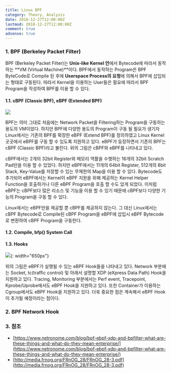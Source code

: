 ```yaml
---
title: Linux BPF
category: Theory, Analysis
date: 2018-12-27T12:00:00Z
lastmod: 2018-12-27T12:00:00Z
comment: true
adsense: true
---
```


### 1. BPF (Berkeley Packet Filter)

BPF (Berkeley Packet Filter)는 **Unix-like Kernel 안**에서 Bytecode에 따라서 동작하는 **VM (Virtual Machine)**이다. BPF에서 동작하는 Program은 BPF ByteCode로 Compile 된 후에 **Userspace Process의 요청**에 의해서 BPF에 삽입되는 형태로 구동된다. 따라서 Kernel을 이용하는 User들은 필요에 따라서 BPF Program을 작성하여 BPF를 이용 할 수 있다.

#### 1.1. cBPF (Classic BPF), eBPF (Extended BPF)

![]({{site.baseurl}}/images/theory_analysis/Linux_BPF/cBPF_eBPF.PNG)

BPF는 의미 그대로 처음에는 Network Packet을 Filtering하는 Program을 구동하는 용도의 VM이었다. 하지만 BPF에 다양한 용도의 Program이 구동 될 필요가 생기자 Linux에서는 기존의 BPF를 확장한 eBPF (Extend BPF)를 정의하였고 Linux Kernel 곳곳에서 eBPF를 구동 할 수 있도록 지원하고 있다. eBPF가 등장하면서 기존의 BPF는 cBPF (Classic BPF)라고 불린다. 위의 그림은 cBPF와 eBPF를 나타내고 있다.

cBPF에서는 2개의 32bit Register와 메모리 역활을 수행하는 16개의 32bit Scratch Pad만을 이용 할 수 있었다. 하지만 eBPF에서는 11개의 64bit Register, 512개의 8bit Stack, Key-Value를 저장할 수 있는 무제한의 Map을 이용 할 수 있다. Bytecode도 추가되어 eBPF에서는 Kernel이 eBPF 지원을 위해 제공하는 Kernel Helper Function을 호출하거나 다른 eBPF Program을 호촐 할 수도 있게 되었다. 이처럼 eBPF는 cBPF보다 많은 리소스 및 기능을 이용 할 수 있기 때문에 cBPF보다 다양한 기능의 Program을 구동 할 수 있다.

Linux에서는 eBPF만을 제공할 뿐 cBPF를 제공하지 않는다. 그 대신 Linux에서는 cBPF Bytecode로 Compile된 cBPF Program을 eBPF에 삽입시 eBPF Bytecode로 변환하여 cBPF Program을 구동한다.

#### 1.2. Compile, bfp() System Call

#### 1.3. Hooks

![]({{site.baseurl}}/images/theory_analysis/Linux_BPF/BPF_Hook.PNG){: width="650px"}

위의 그림은 eBPF가 실행될 수 있는 eBPF Hook들을 나타내고 있다. Network 부분에는 Socket, tc(traffic control) 및 아래서 설명할 XDP (eXpress Data Path) Hook을 지원하고 있다. Tracing, Monitoring 부분에서는 Perf event, Tracepoint, Kprobe/Uprobe에서도 eBPF Hook을 지원하고 있다. 또한 Container가 이용하는 Cgroup에서도 eBPF Hook을 지원하고 있다. 더욱 중요한 점은 계속해서 eBPF Hook이 추가될 예정이라는 점이다.

### 2. BPF Network Hook

### 3. 참조

* [https://www.netronome.com/blog/bpf-ebpf-xdp-and-bpfilter-what-are-these-things-and-what-do-they-mean-enterprise/](https://www.netronome.com/blog/bpf-ebpf-xdp-and-bpfilter-what-are-these-things-and-what-do-they-mean-enterprise/)
* [http://media.frnog.org/FRnOG_28/FRnOG_28-3.pdf](http://media.frnog.org/FRnOG_28/FRnOG_28-3.pdf)